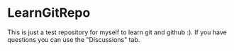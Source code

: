 # LearnGitRepo
This is just a test repository for myself to learn git and github :). If you have questions you can use the "Discussions" tab.
